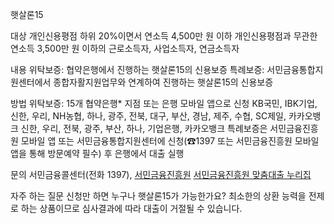 햇살론15

대상
개인신용평점 하위 20%이면서 연소득 4,500만 원 이하 
개인신용평점과 무관한 연소득 3,500만 원 이하의 근로소득자, 사업소득자, 연금소득자

내용
위탁보증: 협약은행에서 진행하는 햇살론15의 신용보증
특례보증: 서민금융통합지원센터에서 종합자활지원업무와 연계하여 진행하는 햇살론15의 신용보증

방법
위탁보증: 15개 협약은행* 지점 또는 은행 모바일 앱으로 신청
KB국민, IBK기업, 신한, 우리, NH농협, 하나, 광주, 전북, 대구, 부산, 경남, 제주, 수협, SC제일, 카카오뱅크 
신한, 우리, 전북, 광주, 부산, 하나, 기업은행, 카카오뱅크
특례보증은 서민금융진흥원 모바일 앱 또는 서민금융통합지원센터에 신청(☎1397 또는 서민금융진흥원 모바일 앱을 통해 방문예약 필수) 후 은행에서 대출 실행

문의
서민금융콜센터(전화 1397), [서민금융진흥원](https://www.kinfa.or.kr)
[서민금융진흥원 맞춤대출 누리집](https://loan.kinfa.or.kr)

자주 하는 질문
신청만 하면 누구나 햇살론15가 가능한가요?
최소한의 상환 능력을 전제로 하는 상품이므로 심사결과에 따라 대출이 거절될 수 있습니다.
